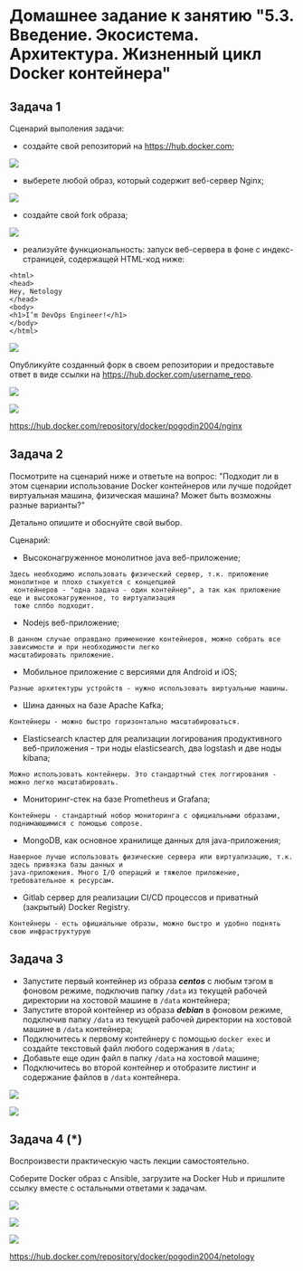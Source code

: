 
# Домашнее задание к занятию "5.3. Введение. Экосистема. Архитектура. Жизненный цикл Docker контейнера"

## Задача 1

Сценарий выполения задачи:

- создайте свой репозиторий на https://hub.docker.com;

![](img/docker_hub_1.png)

- выберете любой образ, который содержит веб-сервер Nginx;

![](img/docker_hub_2.png)

- создайте свой fork образа;

![](img/docker_hub_3.png)

- реализуйте функциональность:
запуск веб-сервера в фоне с индекс-страницей, содержащей HTML-код ниже:
```
<html>
<head>
Hey, Netology
</head>
<body>
<h1>I’m DevOps Engineer!</h1>
</body>
</html>
```
![](img/docker_hub_4.png)

Опубликуйте созданный форк в своем репозитории и предоставьте ответ в виде ссылки на https://hub.docker.com/username_repo.

![](img/docker_hub_5.png)

![](img/docker_hub_6.png)

[]()https://hub.docker.com/repository/docker/pogodin2004/nginx

## Задача 2

Посмотрите на сценарий ниже и ответьте на вопрос:
"Подходит ли в этом сценарии использование Docker контейнеров или лучше подойдет виртуальная машина, физическая машина? Может быть возможны разные варианты?"

Детально опишите и обоснуйте свой выбор.

Сценарий:

- Высоконагруженное монолитное java веб-приложение;
```
Здесь необходимо использовать физический сервер, т.к. приложение монолитное и плохо стыкуется с концепцией 
 контейнеров - "одна задача - один контейнер", а так как приложение еще и высоконагруженное, то виртуализация
 тоже слпбо подходит.
```
- Nodejs веб-приложение;
```
В данном случае оправдано применение контейнеров, можно собрать все зависимости и при необходимости легко 
масштабировать приложение.
```
- Мобильное приложение c версиями для Android и iOS;
```
Разные архитектуры устройств - нужно использовать виртуальные машины.
```
- Шина данных на базе Apache Kafka;
```
Контейнеры - можно быстро горизонтально масштабироваться.
```
- Elasticsearch кластер для реализации логирования продуктивного веб-приложения - три ноды elasticsearch, два logstash и две ноды kibana;
```
Можно использовать контейнеры. Это стандартный стек логгирования - можно легко масштабировать.
```
- Мониторинг-стек на базе Prometheus и Grafana;
```
Контейнеры - стандартный нобор мониторинга с официальными образами, поднимающимися с помощью compose.
```
- MongoDB, как основное хранилище данных для java-приложения;
```
Наверное лучше использовать физические сервера или виртуализацию, т.к. здесь привязка базы данных и 
java-приложения. Много I/O операций и тяжелое приложение, требовательное к ресурсам.
```
- Gitlab сервер для реализации CI/CD процессов и приватный (закрытый) Docker Registry.
```
Контейнеры - есть официальные образы, можно быстро и удобно поднять свою инфраструктурую
```

## Задача 3

- Запустите первый контейнер из образа ***centos*** c любым тэгом в фоновом режиме, подключив папку ```/data``` из текущей рабочей директории на хостовой машине в ```/data``` контейнера;
- Запустите второй контейнер из образа ***debian*** в фоновом режиме, подключив папку ```/data``` из текущей рабочей директории на хостовой машине в ```/data``` контейнера;
- Подключитесь к первому контейнеру с помощью ```docker exec``` и создайте текстовый файл любого содержания в ```/data```;
- Добавьте еще один файл в папку ```/data``` на хостовой машине;
- Подключитесь во второй контейнер и отобразите листинг и содержание файлов в ```/data``` контейнера.

![](img/docker_run_1.png)

![](img/docker_run_2.png)

## Задача 4 (*)

Воспроизвести практическую часть лекции самостоятельно.

Соберите Docker образ с Ansible, загрузите на Docker Hub и пришлите ссылку вместе с остальными ответами к задачам.

![](img/last_task_1.png)

![](img/last_task_2.png)

![](img/last_task_3.png)

[]()https://hub.docker.com/repository/docker/pogodin2004/netology


